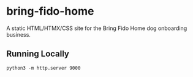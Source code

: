 #   bring-fido-home

A static HTML/HTMX/CSS site for the Bring Fido Home dog onboarding business.

##  Running Locally

    python3 -m http.server 9000